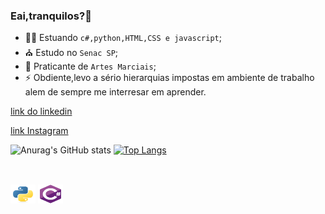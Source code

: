 ### Eai,tranquilos?🤙

- 👨‍💻 Estuando ```c#,python,HTML,CSS e javascript```;
- ⛪ Estudo no ```Senac SP```;
- 🥋 Praticante de ```Artes Marciais```;
- ⚡ Obdiente,levo a sério hierarquias impostas em ambiente de trabalho alem de sempre me interresar em aprender.

[link do linkedin](https://www.linkedin.com/in/carlos-eduardo-pereira-almeida-251b03239/)

[link Instagram]()

![Anurag's GitHub stats](https://github-readme-stats.vercel.app/api?username=carlospalmeida&show_icons=true&theme=dark)
[![Top Langs](https://github-readme-stats.vercel.app/api/top-langs/?username=carlospalmeida&theme=dark)](https://github.com/anuraghazra/github-readme-stats)
##
<div style="display: inline_block"><br>
  <img align="center" alt="Rafa-Python" height="30" width="40" src="https://raw.githubusercontent.com/devicons/devicon/master/icons/python/python-original.svg">
  <img align="center" alt="Rafa-Csharp" height="30" width="40" src="https://raw.githubusercontent.com/devicons/devicon/master/icons/csharp/csharp-original.svg"     
</div>
